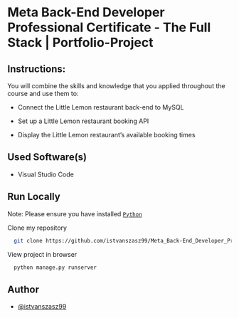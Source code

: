 # Meta Back-End Developer Professional Certificate - The Full Stack | Portfolio-Project

## Instructions:

You will combine the skills and knowledge that you applied throughout the course and use them to:

- Connect the Little Lemon restaurant back-end to MySQL

- Set up a Little Lemon restaurant booking API

- Display the Little Lemon restaurant’s available booking times

## Used Software(s)
- Visual Studio Code

## Run Locally

Note: Please ensure you have installed <code><a href="https://www.python.org/downloads/">Python</a></code>

Clone my repository
```bash
  git clone https://github.com/istvanszasz99/Meta_Back-End_Developer_Professional_Certificate_The_Full_Stack_Portfolio_Project.git
```

View project in browser
```bash
  python manage.py runserver
```

## Author
- [@istvanszasz99](https://www.github.com/istvanszasz99)
